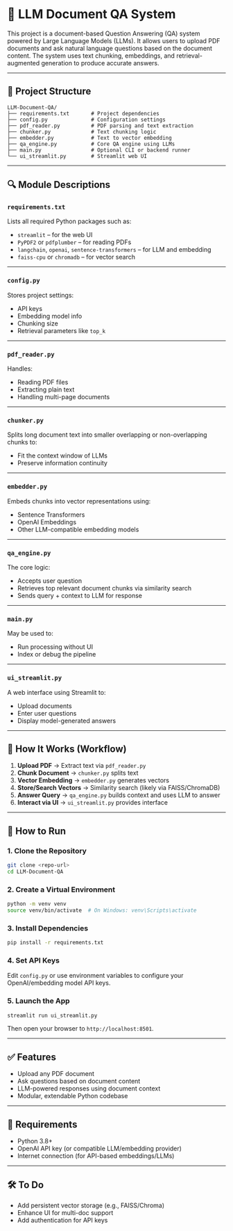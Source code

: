 
# 📄 LLM Document QA System

This project is a document-based Question Answering (QA) system powered by Large Language Models (LLMs). It allows users to upload PDF documents and ask natural language questions based on the document content. The system uses text chunking, embeddings, and retrieval-augmented generation to produce accurate answers.

---

## 📁 Project Structure

```
LLM-Document-QA/
├── requirements.txt       # Project dependencies
├── config.py              # Configuration settings
├── pdf_reader.py          # PDF parsing and text extraction
├── chunker.py             # Text chunking logic
├── embedder.py            # Text to vector embedding
├── qa_engine.py           # Core QA engine using LLMs
├── main.py                # Optional CLI or backend runner
└── ui_streamlit.py        # Streamlit web UI
```

---

## 🔍 Module Descriptions

### `requirements.txt`
Lists all required Python packages such as:
- `streamlit` – for the web UI
- `PyPDF2` or `pdfplumber` – for reading PDFs
- `langchain`, `openai`, `sentence-transformers` – for LLM and embedding
- `faiss-cpu` or `chromadb` – for vector search

---

### `config.py`
Stores project settings:
- API keys
- Embedding model info
- Chunking size
- Retrieval parameters like `top_k`

---

### `pdf_reader.py`
Handles:
- Reading PDF files
- Extracting plain text
- Handling multi-page documents

---

### `chunker.py`
Splits long document text into smaller overlapping or non-overlapping chunks to:
- Fit the context window of LLMs
- Preserve information continuity

---

### `embedder.py`
Embeds chunks into vector representations using:
- Sentence Transformers
- OpenAI Embeddings
- Other LLM-compatible embedding models

---

### `qa_engine.py`
The core logic:
- Accepts user question
- Retrieves top relevant document chunks via similarity search
- Sends query + context to LLM for response

---

### `main.py`
May be used to:
- Run processing without UI
- Index or debug the pipeline

---

### `ui_streamlit.py`
A web interface using Streamlit to:
- Upload documents
- Enter user questions
- Display model-generated answers

---

## 🧪 How It Works (Workflow)

1. **Upload PDF** → Extract text via `pdf_reader.py`
2. **Chunk Document** → `chunker.py` splits text
3. **Vector Embedding** → `embedder.py` generates vectors
4. **Store/Search Vectors** → Similarity search (likely via FAISS/ChromaDB)
5. **Answer Query** → `qa_engine.py` builds context and uses LLM to answer
6. **Interact via UI** → `ui_streamlit.py` provides interface

---

## 🚀 How to Run

### 1. Clone the Repository
```bash
git clone <repo-url>
cd LLM-Document-QA
```

### 2. Create a Virtual Environment
```bash
python -m venv venv
source venv/bin/activate  # On Windows: venv\Scripts\activate
```

### 3. Install Dependencies
```bash
pip install -r requirements.txt
```

### 4. Set API Keys
Edit `config.py` or use environment variables to configure your OpenAI/embedding model API keys.

### 5. Launch the App
```bash
streamlit run ui_streamlit.py
```

Then open your browser to `http://localhost:8501`.

---

## ✅ Features
- Upload any PDF document
- Ask questions based on document content
- LLM-powered responses using document context
- Modular, extendable Python codebase

---

## 📌 Requirements
- Python 3.8+
- OpenAI API key (or compatible LLM/embedding provider)
- Internet connection (for API-based embeddings/LLMs)

---

## 🛠️ To Do
- Add persistent vector storage (e.g., FAISS/Chroma)
- Enhance UI for multi-doc support
- Add authentication for API keys

